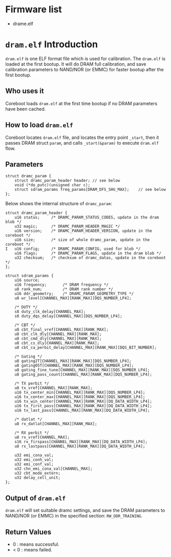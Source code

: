 # Firmware list

- drame.elf

# `dram.elf` Introduction

`dram.elf` is one ELF format file which is used for calibration.
The `dram.elf` is loaded at the first bootup. It will do DRAM
full calibration, and save calibration parameters to NAND/NOR (or EMMC)
for faster bootup after the first bootup.

## Who uses it

Coreboot loads `dram.elf` at the first time bootup if no DRAM parameters have
been cached.


## How to load `dram.elf`

Coreboot locates `dram.elf` file, and locates the entry point `_start`,
then it passes DRAM struct `param`, and calls `_start(&param)` to execute
`dram.elf` flow.

## Parameters

```
struct dramc_param {
    struct dramc_param_header header; // see below
    void (*do_putc)(unsigned char c);
    struct sdram_params freq_params[DRAM_DFS_SHU_MAX];    // see below
};
```

Below shows the internal structure of `dramc_param`:

```
struct dramc_param_header {
    u16 status;     /* DRAMC_PARAM_STATUS_CODES, update in the dram blob */
    u32 magic;      /* DRAMC_PARAM_HEADER_MAGIC */
    u16 version;    /* DRAMC_PARAM_HEADER_VERSION, update in the coreboot */
    u16 size;       /* size of whole dramc_param, update in the coreboot */
I   u16 config;     /* DRAMC_PARAM_CONFIG, used for blob */
    u16 flags;      /* DRAMC_PARAM_FLAGS, update in the dram blob */
    u32 checksum;   /* checksum of dramc_datas, update in the coreboot */
};

struct sdram_params {
    u16 source;
    u16 frequency;       /* DRAM frequency */
    u8 rank_num;         /* DRAM rank number */
    u16 ddr_geometry;    /* DRAMC_PARAM_GEOMETRY_TYPE */
    u8 wr_level[CHANNEL_MAX][RANK_MAX][DQS_NUMBER_LP4];

    /* DUTY */
    s8 duty_clk_delay[CHANNEL_MAX];
    s8 duty_dqs_delay[CHANNEL_MAX][DQS_NUMBER_LP4];

    /* CBT */
    u8 cbt_final_vref[CHANNEL_MAX][RANK_MAX];
    u8 cbt_clk_dly[CHANNEL_MAX][RANK_MAX];
    u8 cbt_cmd_dly[CHANNEL_MAX][RANK_MAX];
    u8 cbt_cs_dly[CHANNEL_MAX][RANK_MAX];
    u8 cbt_ca_perbit_delay[CHANNEL_MAX][RANK_MAX][DQS_BIT_NUMBER];

    /* Gating */
    u8 gating2T[CHANNEL_MAX][RANK_MAX][DQS_NUMBER_LP4];
    u8 gating05T[CHANNEL_MAX][RANK_MAX][DQS_NUMBER_LP4];
    u8 gating_fine_tune[CHANNEL_MAX][RANK_MAX][DQS_NUMBER_LP4];
    u8 gating_pass_count[CHANNEL_MAX][RANK_MAX][DQS_NUMBER_LP4];

    /* TX perbit */
    u8 tx_vref[CHANNEL_MAX][RANK_MAX];
    u16 tx_center_min[CHANNEL_MAX][RANK_MAX][DQS_NUMBER_LP4];
    u16 tx_center_max[CHANNEL_MAX][RANK_MAX][DQS_NUMBER_LP4];
    u16 tx_win_center[CHANNEL_MAX][RANK_MAX][DQ_DATA_WIDTH_LP4];
    u16 tx_first_pass[CHANNEL_MAX][RANK_MAX][DQ_DATA_WIDTH_LP4];
    u16 tx_last_pass[CHANNEL_MAX][RANK_MAX][DQ_DATA_WIDTH_LP4];

    /* datlat */
    u8 rx_datlat[CHANNEL_MAX][RANK_MAX];

    /* RX perbit */
    u8 rx_vref[CHANNEL_MAX];
    s16 rx_firspass[CHANNEL_MAX][RANK_MAX][DQ_DATA_WIDTH_LP4];
    u8 rx_lastpass[CHANNEL_MAX][RANK_MAX][DQ_DATA_WIDTH_LP4];

    u32 emi_cona_val;
    u32 emi_conh_val;
    u32 emi_conf_val;
    u32 chn_emi_cona_val[CHANNEL_MAX];
    u32 cbt_mode_extern;
    u32 delay_cell_unit;
};
```

## Output of `dram.elf`

`dram.elf` will set suitable dramc settings, and save the DRAM parameters
to NAND/NOR (or EMMC) in the specified section: `RW_DDR_TRAINING`.

## Return Values

- 0   : means successful.
- < 0 : means failed.
